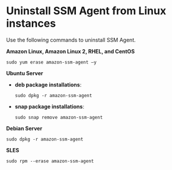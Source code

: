 # Uninstall SSM Agent from Linux instances<a name="sysman-uninstall-agent"></a>

Use the following commands to uninstall SSM Agent\.

**Amazon Linux, Amazon Linux 2, RHEL, and CentOS**

```
sudo yum erase amazon-ssm-agent –y
```

**Ubuntu Server**
+ **deb package installations**:

  ```
  sudo dpkg -r amazon-ssm-agent
  ```
+ **snap package installations**:

  ```
  sudo snap remove amazon-ssm-agent
  ```

**Debian Server**

```
sudo dpkg -r amazon-ssm-agent
```

**SLES**

```
sudo rpm --erase amazon-ssm-agent
```